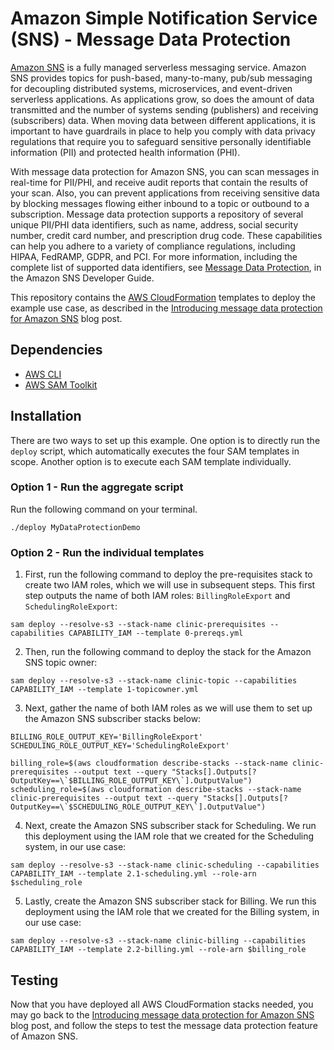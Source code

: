 # Amazon Simple Notification Service (SNS) - Message Data Protection

[Amazon SNS](https://aws.amazon.com/sns/) is a fully managed serverless messaging service. Amazon SNS provides topics for push-based, many-to-many, pub/sub messaging for decoupling distributed systems, microservices, and event-driven serverless applications. As applications grow, so does the amount of data transmitted and the number of systems sending (publishers) and receiving (subscribers) data. When moving data between different applications, it is important to have guardrails in place to help you comply with data privacy regulations that require you to safeguard sensitive personally identifiable information (PII) and protected health information (PHI).

With message data protection for Amazon SNS, you can scan messages in real-time for PII/PHI, and receive audit reports that contain the results of your scan. Also, you can prevent applications from receiving sensitive data by blocking messages flowing either inbound to a topic or outbound to a subscription. Message data protection supports a repository of several unique PII/PHI data identifiers, such as name, address, social security number, credit card number, and prescription drug code. These capabilities can help you adhere to a variety of compliance regulations, including HIPAA, FedRAMP, GDPR, and PCI. For more information, including the complete list of supported data identifiers, see [Message Data Protection](https://docs.aws.amazon.com/sns/latest/dg/message-data-protection.html), in the Amazon SNS Developer Guide.

This repository contains the [AWS CloudFormation](https://aws.amazon.com/cloudformation) templates to deploy the example use case, as described in the [Introducing message data protection for Amazon SNS](https://aws.amazon.com/blogs/compute/introducing-message-data-protection-for-amazon-sns/) blog post.

## Dependencies

* [AWS CLI](https://aws.amazon.com/cli/)
* [AWS SAM Toolkit](https://aws.amazon.com/serverless/sam/)

## Installation

There are two ways to set up this example. One option is to directly run the `deploy` script, which automatically executes the four SAM templates in scope. Another option is to execute each SAM template individually.

### Option 1 - Run the aggregate script

Run the following command on your terminal. 

```shell
./deploy MyDataProtectionDemo
```

### Option 2 - Run the individual templates

1. First, run the following command to deploy the pre-requisites stack to create two IAM roles, which we will use in subsequent steps. This first step outputs the name of both IAM roles: `BillingRoleExport` and `SchedulingRoleExport`:

```shell
sam deploy --resolve-s3 --stack-name clinic-prerequisites --capabilities CAPABILITY_IAM --template 0-prereqs.yml
```

2. Then, run the following command to deploy the stack for the Amazon SNS topic owner: 

```shell
sam deploy --resolve-s3 --stack-name clinic-topic --capabilities CAPABILITY_IAM --template 1-topicowner.yml
```

3. Next, gather the name of both IAM roles as we will use them to set up the Amazon SNS subscriber stacks below:

```shell
BILLING_ROLE_OUTPUT_KEY='BillingRoleExport'
SCHEDULING_ROLE_OUTPUT_KEY='SchedulingRoleExport'

billing_role=$(aws cloudformation describe-stacks --stack-name clinic-prerequisites --output text --query "Stacks[].Outputs[?OutputKey==\`$BILLING_ROLE_OUTPUT_KEY\`].OutputValue")
scheduling_role=$(aws cloudformation describe-stacks --stack-name clinic-prerequisites --output text --query "Stacks[].Outputs[?OutputKey==\`$SCHEDULING_ROLE_OUTPUT_KEY\`].OutputValue")
```

4. Next, create the Amazon SNS subscriber stack for Scheduling. We run this deployment using the IAM role that we created for the Scheduling system, in our use case:

```shell
sam deploy --resolve-s3 --stack-name clinic-scheduling --capabilities CAPABILITY_IAM --template 2.1-scheduling.yml --role-arn $scheduling_role
```

5. Lastly, create the Amazon SNS subscriber stack for Billing. We run this deployment using the IAM role that we created for the Billing system, in our use case:

```shell
sam deploy --resolve-s3 --stack-name clinic-billing --capabilities CAPABILITY_IAM --template 2.2-billing.yml --role-arn $billing_role
```

## Testing

Now that you have deployed all AWS CloudFormation stacks needed, you may go back to the [Introducing message data protection for Amazon SNS](https://aws.amazon.com/blogs/compute/introducing-message-data-protection-for-amazon-sns/) blog post, and follow the steps to test the message data protection feature of Amazon SNS.
